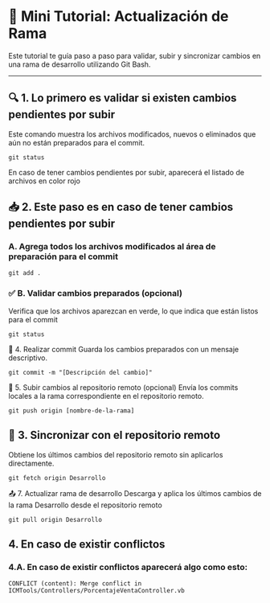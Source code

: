 # 🧪 Mini Tutorial: Actualización de Rama

Este tutorial te guía paso a paso para validar, subir y sincronizar cambios en una rama de desarrollo utilizando Git Bash.

---

## 🔍 1. Lo primero es validar si existen cambios pendientes por subir

Este comando muestra los archivos modificados, nuevos o eliminados que aún no están preparados para el commit.

```git
git status
```
En caso de tener cambios pendientes por subir, aparecerá el listado de archivos en color rojo


## 📥 2. Este paso es en caso de tener cambios pendientes por subir

### A. Agrega todos los archivos modificados al área de preparación para el commit

```git
git add .
```

### ✅ B. Validar cambios preparados (opcional)
Verifica que los archivos aparezcan en verde, lo que indica que están listos para el commit

```git
git status
```

📝 4. Realizar commit
Guarda los cambios preparados con un mensaje descriptivo.

```git
git commit -m "[Descripción del cambio]"
```

🚀 5. Subir cambios al repositorio remoto (opcional)
Envía los commits locales a la rama correspondiente en el repositorio remoto.

```git
git push origin [nombre-de-la-rama]
```

## 🔄 3. Sincronizar con el repositorio remoto
Obtiene los últimos cambios del repositorio remoto sin aplicarlos directamente.

```git
git fetch origin Desarrollo
```

📤 7. Actualizar rama de desarrollo
Descarga y aplica los últimos cambios de la rama Desarrollo desde el repositorio remoto

```git
git pull origin Desarrollo
```

## 4. En caso de existir conflictos

### 4.A. En caso de existir conflictos aparecerá algo como esto:
```git
CONFLICT (content): Merge conflict in ICMTools/Controllers/PorcentajeVentaController.vb
```
